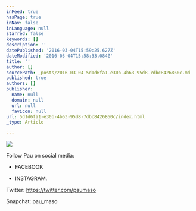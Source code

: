 ```yaml
---
inFeed: true
hasPage: true
inNav: false
inLanguage: null
starred: false
keywords: []
description: ''
datePublished: '2016-03-04T15:59:25.627Z'
dateModified: '2016-03-04T15:58:33.084Z'
title: ''
author: []
sourcePath: _posts/2016-03-04-5d1d6fa1-e30b-4b63-95d8-7dbc8426860c.md
published: true
authors: []
publisher:
  name: null
  domain: null
  url: null
  favicon: null
url: 5d1d6fa1-e30b-4b63-95d8-7dbc8426860c/index.html
_type: Article

---
```

![](https://the-grid-user-content.s3-us-west-2.amazonaws.com/403b829c-2a67-40f0-90ab-0127217a022b.jpg)

Follow Pau on social media:

* FACEBOOK

* INSTAGRAM.

Twitter: https://twitter.com/paumaso

Snapchat: pau\_maso